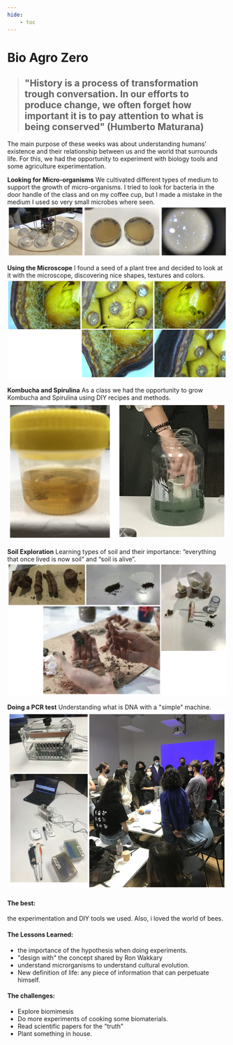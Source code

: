 ```yaml
---
hide:
    - toc
---
```


# Bio Agro Zero

> ## "History is a process of transformation trough conversation. In our efforts to produce change, we often forget how important it is to pay attention to what is being conserved" (Humberto Maturana)

The main purpose of these weeks was about understanding humans’ existence and their relationship between us and the world that surrounds life. For this, we had the opportunity to experiment with biology tools and some agriculture experimentation. 

**Looking for Micro-organisms**
We cultivated different types of medium to support the growth of micro-organisms. I tried to look for bacteria in the door handle of the class and on my coffee cup, but I made a mistake in the medium I used so very small microbes where seen. 
![](../images/week34/bacterias.jpg)

**Using the Microscope**
I found a seed of a plant tree and decided to look at it with the microscope, discovering nice shapes, textures and colors.
![](../images/week34/semilla.jpg)

**Kombucha and Spirulina**
As a class we had the opportunity to grow Kombucha and Spirulina using DIY recipes and methods.
![](../images/week34/kombuchaspirulina.jpg)

**Soil Exploration**
Learning types of soil and their importance: “everything that once lived is now soil” and “soil is alive”.
![](../images/week34/typesoil.jpg)

**Doing a PCR test**
Understanding what is DNA with a "simple" machine.
![](../images/week34/pcr.jpg)


#### The best: 
the experimentation and DIY tools we used. Also, i loved the world of bees.

#### The Lessons Learned:
- the importance of the hypothesis when doing experiments.
- "design with" the concept shared by Ron Wakkary
- understand microrganisms to understand cultural evolution.
-  New definition of life: any piece of information that can perpetuate himself.

#### The challenges:
- Explore biomimesis
- Do more experiments of cooking some biomaterials.
- Read scientific papers for the "truth"
- Plant something in house.













